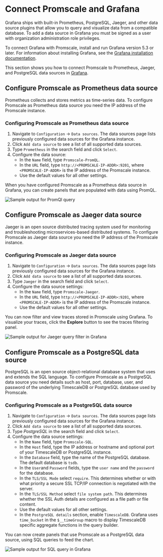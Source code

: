 # Connect Promscale and Grafana
Grafana ships with built-in Prometheus, PostgreSQL, Jaeger, and other data source
plugins that allow you to query and visualize data from a compatible database.
To add a data source in Grafana you must be signed as a user with organization 
administration role privileges.

To connect Grafana with Promscale, install and run Grafana version 5.3 or later.
For information about installing Grafana, see the
[Grafana installation documentation][grafana-install].

This section shows you how to connect Promscale to Prometheus, Jaeger, and
PostgreSQL data sources in [Grafana][grafana-homepage].

## Configure Promscale as Prometheus data source
Prometheus collects and stores metrics as time-series data. To configure
Promscale as Prometheus data source you need the IP address of the Promscale
instance.

<procedure>

### Configuring Promscale as Prometheus data source

1.  Navigate to `Configuration` → `Data sources`. The data sources page lists
    previously configured data sources for the Grafana instance.
1.  Click `Add data source` to see a list of all supported data sources.
1.  Type `Prometheus` in the search field and click `Select`.
1.  Configure the data source:
    *   In the `Name` field, type `Promscale-PromQL`.
    *   In the `URL` field, type `http://<PROMSCALE-IP-ADDR>:9201`, where
        `<PROMSCALE-IP-ADDR>` is the IP address of the Promscale instance.
    *   Use the default values for all other settings.

</procedure>

When you have configured Promscale as a Prometheus data source in Grafana, you
can create panels that are populated with data using PromQL.

<img class="main-content__illustration"
src="https://s3.amazonaws.com/assets.timescale.com/images/misc/getting-started-with-promscale-grafana-dashboard.png"
alt="Sample output for PromQl query"/>


## Configure Promscale as Jaeger data source
Jaeger is an open source distributed tracing system used for monitoring and
troubleshooting microservices-based distributed systems. To configure Promscale
as Jaeger data source you need the IP address of the Promscale instance. 

<procedure>

### Configuring Promscale as Jaeger data source

1.  Navigate to `Configuration` → `Data sources`. The data sources page lists
    previously configured data sources for the Grafana instance.
1.  Click `Add data source` to see a list of all supported data sources.
1.  Type `Jaeger` in the search field and click `Select`.
1.  Configure the data source settings:
    *   In the `Name` field, type `Promscale-Jaeger`.
    *   In the `URL` field, type `http://<PROMSCALE-IP-ADDR>:9201`, where
        `<PROMSCALE-IP-ADDR>` is the IP address of the Promscale instance.
    *   Use the default values for all other settings.

</procedure>

You can now filter and view traces stored in Promscale using Grafana. To
visualize your traces, click the **Explore** button to see the traces filtering
panel.

<img class="main-content__illustration"
src="https://s3.amazonaws.com/assets.timescale.com/images/misc/grafana-jaeger-query-results.png"
alt="Sample output for Jaeger query filter in Grafana"/>

<procedure>

## Configure Promscale as a PostgreSQL data source

PostgreSQL is an open source object-relational database system that uses and
extends the SQL language. To configure Promscale as a PostgreSQL data source you
need details such as host, port, database, user, and password of the underlying
TimescaleDB or PostgreSQL database used by Promscale.

### Configuring Promscale as a PostgreSQL data source

1.  Navigate to `Configuration` → `Data sources`. The data sources page lists
    previously configured data sources for the Grafana instance.
1.  Click `Add data source` to see a list of all supported data sources.
1.  Type *PostgreSQL* in the search field and click `Select`. 
1.  Configure the data source settings:
    *   In the `Name` field, type `Promscale-SQL`.
    *   In the `Host` field, type the IP address or hostname and optional port of
        your TimescaleDB or PostgreSQL instance. 
    *   In the `Database` field, type the name of the PostgreSQL database. The
        default database is `tsdb`.
    *   In the `User`and `Password` fields, type the `user name` and the
        `password` for the database.
    *   In the `TLS/SSL Mode` select `require`. This determines whether or with
        what priority a secure SSL TCP/IP connection is negotiated with the
        server.
    *   In the `TLS/SSL Method` select `file system path`. This determines
        whether the SSL Auth details are configured as a file path or file
        content.
    *   Use the default values for all other settings.
    *   In the `PostgreSQL details` section, enable `TimescaleDB`. Grafana uses
        `time_bucket` in the `$__timeGroup` macro to display TimescaleDB
        specific aggregate functions in the query builder.

</procedure>

You can now create panels that use Promscale as a PostgreSQL data source, using
SQL queries to feed the chart.

<img class="main-content__illustration"
src="https://s3.amazonaws.com/assets.timescale.com/images/misc/grafana-sql-query-results.png"
alt="Sample output for SQL query in Grafana"/>

[grafana-homepage]: https://grafana.com/
[grafana-docker]:
    https://grafana.com/docs/grafana/latest/installation/docker/#install-official-and-community-grafana-plugins
[grafana-install]: https://grafana.com/docs/grafana/latest/installation/
